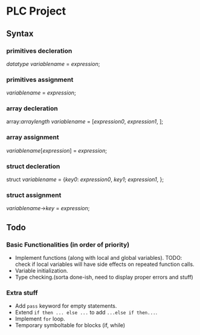 # PLC Project
## Syntax

### primitives decleration
_datatype_ _variablename_ = _expression_;
### primitives assignment
_variablename_ = _expression_;

### array decleration
array:_arraylength_ _variablename_ = [_expression0_, _expression1_, ];
### array assignment
_variablename_[_expression_] = _expression_;

### struct decleration
struct _variablename_ = {_key0_: _expression0_, _key1_; _expression1_, };
### struct assignment
_variablename_->_key_ =  _expression_;

## Todo
### Basic Functionalities (in order of priority)
- Implement functions (along with local and global variables).
TODO: check if local variables will have side effects on repeated function calls.
- Variable initialization.
- Type checking.(sorta done-ish, need to display proper errors and stuff)

### Extra stuff
- Add ```pass``` keyword for empty statements.
- Extend ```if then ... else ...``` to add ```...else if then...```.
- Implement ```for``` loop.
- Temporary symboltable for blocks (if, while)

